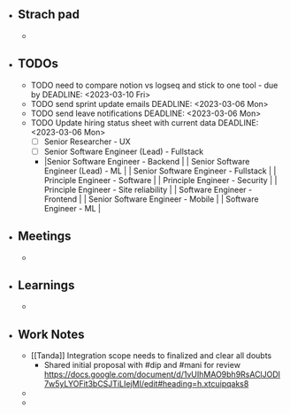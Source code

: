 - ## Strach pad
	-
- ## TODOs
	- TODO  need to compare notion vs logseq and stick to one tool - due by
	  DEADLINE: <2023-03-10 Fri>
	- TODO  send sprint update emails
	  DEADLINE: <2023-03-06 Mon>
	- TODO send leave notifications
	  DEADLINE: <2023-03-06 Mon>
	- TODO Update hiring status sheet with current data
	  DEADLINE: <2023-03-06 Mon>
		- [ ] Senior Researcher - UX
		- [ ] Senior Software Engineer (Lead) - Fullstack
		- |Senior Software Engineer - Backend |
		  | Senior Software Engineer (Lead) - ML |
		  | Senior Software Engineer - Fullstack |
		  | Principle Engineer - Software |
		  | Principle Engineer - Security |
		  | Principle Engineer - Site reliability  |
		  | Software Engineer - Frontend |
		  | Senior Software Engineer - Mobile |
		  | Software Engineer - ML |
- ## Meetings
	-
- ## Learnings
	-
- ## Work Notes
	- [[Tanda]] Integration scope needs to finalized and clear all doubts
		- Shared initial proposal with #dip and #mani for review https://docs.google.com/document/d/1vUIhMAO9bh9RsAClJODI7w5yLYOFit3bCSJTiLIejMI/edit#heading=h.xtcuipqaks8
	-
	-